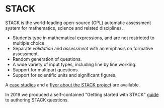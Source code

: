 # STACK

STACK is the world-leading open-source (GPL) automatic assessment system for mathematics, science and related disciplines.

* Students type in mathematical expressions, and are not restricted to multiple choice.
* Separate _validation_ and _assessment_ with an emphasis on formative assessment.
* Random generation of questions.
* A wide variety of input types, including line by line working.
* Support for multipart questions.
* Support for scientific units and significant figures.

A [case studies](%CONTENT/2019-cate-case-studies.pdf) and a [flyer about the STACK project](%CONTENT/2018-STACK.pdf) are available.

In 2019 we produced a self-contained "Getting started with STACK" [guide](%CONTENT/2019-STACK-Guide.pdf) to authoring STACK questions.
